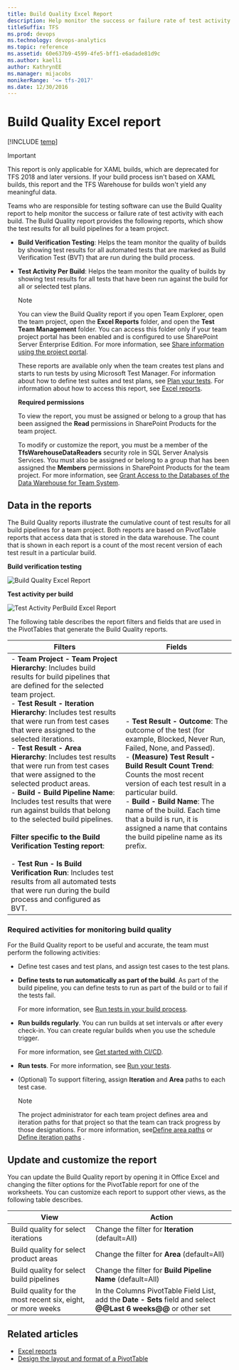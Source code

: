 ```yaml
---
title: Build Quality Excel Report 
description: Help monitor the success or failure rate of test activity with each build - Team Foundation Server 
titleSuffix: TFS
ms.prod: devops
ms.technology: devops-analytics
ms.topic: reference
ms.assetid: 60e637b9-4599-4fe5-bff1-e6adade81d9c
ms.author: kaelli
author: KathrynEE
ms.manager: mijacobs
monikerRange: '<= tfs-2017'
ms.date: 12/30/2016
---
```

# Build Quality Excel report

[!INCLUDE [temp](../_shared/tfs-sharepoint-version.md)]

> [!IMPORTANT]  
> This report is only applicable for XAML builds, which are deprecated for TFS 2018 and later versions. If your build process isn't based on XAML builds, this report and the TFS Warehouse for builds won't yield any meaningful data.  

Teams who are responsible for testing software can use the Build Quality report to help monitor the success or failure rate of test activity with each build. The Build Quality report provides the following reports, which show the test results for all build pipelines for a team project.  

- **Build Verification Testing**: Helps the team monitor the quality of builds by showing test results for all automated tests that are marked as Build Verification Test (BVT) that are run during the build process.  

- **Test Activity Per Build**: Helps the team monitor the quality of builds by showing test results for all tests that have been run against the build for all or selected test plans.  

  > [!NOTE]
  >  You can view the Build Quality report if you open Team Explorer, open the team project, open the **Excel Reports** folder, and open the **Test Team Management** folder. You can access this folder only if your team project portal has been enabled and is configured to use SharePoint Server Enterprise Edition. For more information, see [Share information using the project portal](../sharepoint-dashboards/share-information-using-the-project-portal.md).  

  These reports are available only when the team creates test plans and starts to run tests by using Microsoft Test Manager. For information about how to define test suites and test plans, see [Plan your tests](../../test/create-test-cases.md). For information about how to access this report, see [Excel reports](excel-reports.md).  

  **Required permissions**  

  To view the report, you must be assigned or belong to a group that has been assigned the **Read** permissions in SharePoint Products for the team project.  

  To modify or customize the report, you must be a member of the **TfsWarehouseDataReaders** security role in SQL Server Analysis Services. You must also be assigned or belong to a group that has been assigned the **Members** permissions in SharePoint Products for the team project. For more information, see [Grant Access to the Databases of the Data Warehouse for Team System](../admin/grant-permissions-to-reports.md).  


<a name="Data"></a> 

## Data in the reports  

 The Build Quality reports illustrate the cumulative count of test results for all build pipelines for a team project. Both reports are based on PivotTable reports that access data that is stored in the data warehouse. The count that is shown in each report is a count of the most recent version of each test result in a particular build.  

 **Build verification testing**  

 ![Build Quality Excel Report](_img/procg_buildqualitybvt.png "ProcG_BuildQualityBVT")  

 **Test activity per build**  

 ![Test Activity PerBuild Excel Report](_img/procg_testactperbuild.png "ProcG_TestActPerBuild")  

 The following table describes the report filters and fields that are used in the PivotTables that generate the Build Quality reports.  


|                                                                                                                                                                                                                                                                                                                                                                                                                 Filters                                                                                                                                                                                                                                                                                                                                                                                                                  |                                                                                                                                                                                                             Fields                                                                                                                                                                                                             |
|------------------------------------------------------------------------------------------------------------------------------------------------------------------------------------------------------------------------------------------------------------------------------------------------------------------------------------------------------------------------------------------------------------------------------------------------------------------------------------------------------------------------------------------------------------------------------------------------------------------------------------------------------------------------------------------------------------------------------------------------------------------------------------------------------------------------------------------|--------------------------------------------------------------------------------------------------------------------------------------------------------------------------------------------------------------------------------------------------------------------------------------------------------------------------------------------------------------------------------------------------------------------------------|
| -   **Team Project - Team Project Hierarchy**: Includes build results for build pipelines that are defined for the selected team project.<br />-   **Test Result - Iteration Hierarchy**: Includes test results that were run from test cases that were assigned to the selected iterations.<br />-   **Test Result - Area Hierarchy**: Includes test results that were run from test cases that were assigned to the selected product areas.<br />-   **Build - Build Pipeline Name**: Includes test results that were run against builds that belong to the selected build pipelines.<br /><br /> **Filter specific to the Build Verification Testing report**:<br /><br /> -   **Test Run - Is Build Verification Run**: Includes test results from all automated tests that were run during the build process and configured as BVT. | -   **Test Result - Outcome**: The outcome of the test (for example, Blocked, Never Run, Failed, None, and Passed).<br />-   **(Measure) Test Result - Build Result Count Trend**: Counts the most recent version of each test result in a particular build.<br />-   **Build - Build Name**: The name of the build. Each time that a build is run, it is assigned a name that contains the build pipeline name as its prefix. |

<a name="RequiredActivities"></a> 

###  Required activities for monitoring build quality  

For the Build Quality report to be useful and accurate, the team must perform the following activities:  

-   Define test cases and test plans, and assign test cases to the test plans.  

-   **Define tests to run automatically as part of the build**. As part of the build pipeline, you can define tests to run as part of the build or to fail if the tests fail.  

     For more information, see [Run tests in your build process](../../pipelines/test/test-build.md).  

-   **Run builds regularly**. You can run builds at set intervals or after every check-in. You can create regular builds when you use the schedule trigger.  

     For more information, see [Get started with CI/CD](../../pipelines/get-started-designer.md).  

-   **Run tests**. For more information, see [Run your tests](../../test/run-manual-tests.md).  

-   (Optional) To support filtering, assign **Iteration** and **Area** paths to each test case.  

    > [!NOTE]
    >  The project administrator for each team project defines area and iteration paths for that project so that the team can track progress by those designations. For more information, see[Define area paths](../../organizations/settings/set-area-paths.md) or [Define iteration paths](../../organizations/settings/set-iteration-paths-sprints.md) .  

<a name="Updating"></a> 

## Update and customize the report  

You can update the Build Quality report by opening it in Office Excel and changing the filter options for the PivotTable report for one of the worksheets. You can customize each report to support other views, as the following table describes.  

|View|Action|  
|----------|------------|  
|Build quality for select iterations|Change the filter for **Iteration** (default=All)|  
|Build quality for select product areas|Change the filter for **Area** (default=All)|  
|Build quality for select build pipelines|Change the filter for **Build Pipeline Name** (default=All)|  
|Build quality for the most recent six, eight, or more weeks|In the Columns PivotTable Field List, add the **Date - Sets** field and select **@@Last 6 weeks@@** or other set|  

## Related articles

- [Excel reports](excel-reports.md)
- [Design the layout and format of a PivotTable](https://support.office.com/article/design-the-layout-and-format-of-a-pivottable-a9600265-95bf-4900-868e-641133c05a80) 
